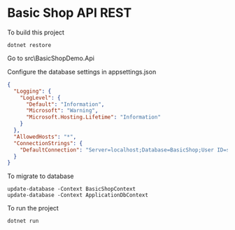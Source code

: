 # Basic Shop API REST

To build this project
```
dotnet restore 
```

Go to src\BasicShopDemo.Api

Configure the database settings in appsettings.json

```json
{
  "Logging": {
    "LogLevel": {
      "Default": "Information",
      "Microsoft": "Warning",
      "Microsoft.Hosting.Lifetime": "Information"
    }
  },
  "AllowedHosts": "*",
  "ConnectionStrings": {
    "DefaultConnection": "Server=localhost;Database=BasicShop;User ID=sa;Password=coronadoserver2018;Trusted_Connection=True;"
  }
}
```

To migrate to database
```
update-database -Context BasicShopContext
update-database -Context ApplicationDbContext
```

To run the project
```
dotnet run
```
